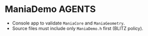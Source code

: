 # ManiaDemo AGENTS

- Console app to validate `ManiaCore` and `ManiaGeometry`.
- Source files must include only `ManiaDemo.h` first (BLITZ policy).

